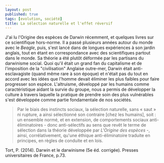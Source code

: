 ```yaml
---
layout: post
published: true
tags: [evolution, société]
title: La sélection naturelle et l'effet réversif
---
```


J'ai lu l'Origine des espèces de Darwin récemment, et quelques livres sur ce scientifique hors-norme. Il a passé plusieurs années autour du monde avec le <i>Beagle</i>, puis, s'est lancé dans de longues expériences à son jardin anglais, tout en étant en correspondance avec des scientifiques partout dans le monde. Sa théorie a été plutôt déformée par les partisans du darwinisme social. Quoi qu'il était un grand fan du capitalisme et de l'imposition de la "civilisation" Anglaise outre-mer, Darwin était anti-esclavagiste (quand même rare à son époque) et n'était pas du tout en accord avec les idées que l'homme devait éliminer les plus faibles pour faire progresser son espèce. L'altruisme, développé par les humains comme caractéristique aidant la survie du groupe, nous a permis de développer la culture à travers laquelle la pratique de prendre soin des plus vulnérables s'est développée comme partie fondamentale de nos sociétés.

>Par le biais des instincts sociaux, la sélection naturelle, sans « saut » ni rupture, a ainsi sélectionné son contraire [chez les humains], soit : un ensemble normé, et en extension, de comportements sociaux anti-éliminatoires - donc anti-sélectifs au sens que revêt le terme de sélection dans la théorie développée par <i> L'Origine des espèces </i> -, ainsi, corrélativement, qu'une éthique anti-éliminatoire traduite en principes, en règles de conduite et en lois.

Tort, P. (2014). Darwin et le darwinisme (5e éd. corrigée). Presses universitaires de France, p.73.
